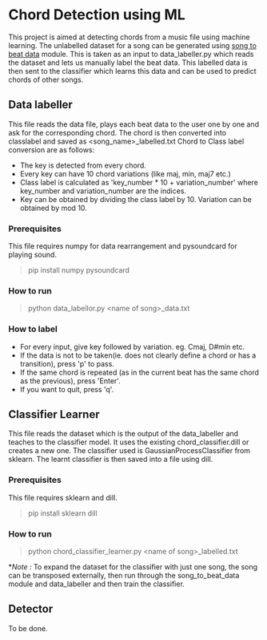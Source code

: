# Chord Detection using ML

This project is aimed at detecting chords from a music file using machine learning.
The unlabelled dataset for a song can be generated using [song to beat data](https://github.com/amaljose96/song_to_beat_data) module.
This is taken as an input to data_labeller.py which reads the dataset and lets us manually label the beat data.
This labelled data is then sent to the classifier which learns this data and can be used to predict chords of other songs.

## Data labeller

This file reads the data file, plays each beat data to the user one by one and ask for the corresponding chord. The chord is then converted into classlabel and saved as \<song_name\>\_labelled.txt
Chord to Class label conversion are as follows:
- The key is detected from every chord.
- Every key can have 10 chord variations (like maj, min, maj7 etc.)
- Class label is calculated as 'key_number \* 10 + variation_number' where key_number and variation_number are the indices.
- Key can be obtained by dividing the class label by 10. Variation can be obtained by mod 10.
### Prerequisites

This file requires numpy for data rearrangement and pysoundcard for playing sound.

> pip install numpy pysoundcard

### How to run
> python data_labellor.py \<name of song\>\_data.txt
### How to label
- For every input, give key followed by variation. eg. Cmaj, D#min etc.
- If the data is not to be taken(ie. does not clearly define a chord or has a transition), press 'p' to pass.
- If the same chord is repeated (as in the current beat has the same chord as the previous), press 'Enter'.
- If you want to quit, press 'q'.

## Classifier Learner

This file reads the dataset which is the output of the data_labeller and teaches to the classifier model. It uses the existing chord_classifier.dill or creates a new one. The classifier used is GaussianProcessClassifier from sklearn. The learnt classifier is then saved into a file using dill.

### Prerequisites

This file requires sklearn and dill.

> pip install sklearn dill

### How to run

> python chord_classifier_learner.py \<name of song\>\_labelled.txt

**Note :* To expand the dataset for the classifier with just one song, the song can be transposed externally, then run through the song_to_beat_data module and data_labeller and then train the classifier.

## Detector

 To be done.
